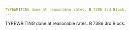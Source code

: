 ```yaml
---
TYPEWRITING done at reasonable rates. B 7386 3rd Block.
---
```


TYPEWRITING done at reasonable rates. B 7386 3rd Block.
